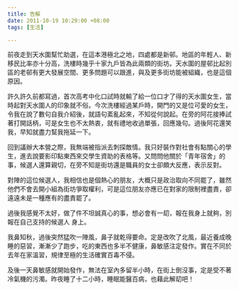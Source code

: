 ```yaml
---
title: 告解
date: 2011-10-19 10:29:00 +08:00
tags: [生活]

---
```


前夜走到天水圍幫忙助選，在這本港極北之地，四處都是新邨。地區的年輕人、新移民比率亦十分高，洗樓時幾乎十家九戶皆為此兩類的街坊。天水圍的屋邨比起別區的老邨有更大發展空間、更多問題可以跟進，與及更多街坊能被組織，也是這個原因。  
  
許久許久前都寫過，首次高考中化口試時就輸了給一位口才了得的天水圍女生，當時起對天水圍人的印象就不俗。今次洗樓經過某戶時，開門的又是位可愛的女生，令我在說了數句自我介紹後，就語句紊亂起來，不知從何說起。在旁的阿花接捧試著打開話柄，可是女生也不太熱衷，就有禮地收過單張，回應幾句。過後阿花還笑我，早知就盡力幫我拖延一下。  
  
回到議辦大本營之際，我無端被指派去刺探敵情。我只好裝作對社會有點關心的學生，進去說要影印點東西來交學生資助的表格等。又問問他關於「青年宿舍」的事，候選人還算親切，在旁不知是街坊還是職員的女士卻頗大反應，表示反對。  
  
對陣的這位候選人，我相信也是個熱心的朋友，大概只是政治取向不同罷了，雖然他們不會去開小組為街坊爭取權利，可是這位朋友亦應已在對家的限制裡盡責，卻遠遠未是一種應有的盡責罷了。  
  
過後我感覺不太好，做了件不坦誠真心的事，想必會有一刧，報在我身上就夠，別報在自己支持的候選人 身上。  
  
我鼻知秋，過後突然猛吹一陣風，鼻子就乾得要命。定是改吹了北風，最近養成晚睡的惡習，漸漸少了跑步，吃的東西也多半不健康，鼻敏感注定發作。實在不同於去年在家溫習，規律至極的生活確實百毒不侵。  
  
及後一天鼻敏感就開始發作，無法在室內多留半小時，在街上倒沒事，定是受不著冷氣機的污濁。昨夜睡了十二小時，睡眠能醫百病，也藉此解刧吧！  
  
